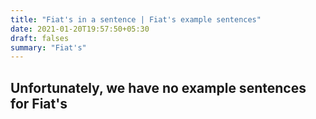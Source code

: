 ```yaml
---
title: "Fiat's in a sentence | Fiat's example sentences"
date: 2021-01-20T19:57:50+05:30
draft: falses
summary: "Fiat's"
---
```

## Unfortunately, we have no example sentences for Fiat's                 
